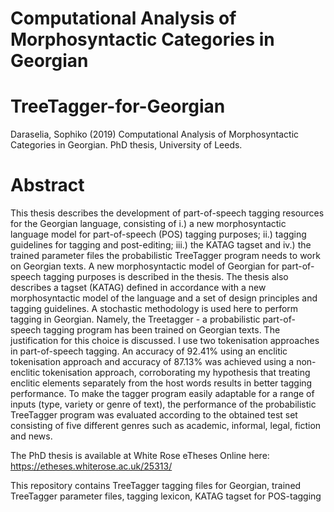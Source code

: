 # Computational Analysis of Morphosyntactic Categories in Georgian
# TreeTagger-for-Georgian

Daraselia, Sophiko (2019) Computational Analysis of Morphosyntactic Categories in Georgian. PhD thesis, University of Leeds.

# Abstract
This thesis describes the development of part-of-speech tagging resources for the Georgian language, consisting of i.) a new morphosyntactic language model for part-of-speech (POS) tagging purposes; ii.) tagging guidelines for tagging and post-editing; iii.) the KATAG tagset and iv.) the trained parameter files the probabilistic TreeTagger program needs to work on Georgian texts. A new morphosyntactic model of Georgian for part-of-speech tagging purposes is described in the thesis. The thesis also describes a tagset (KATAG) defined in accordance with a new morphosyntactic model of the language and a set of design principles and tagging guidelines. A stochastic methodology is used here to perform tagging in Georgian. Namely, the Treetagger - a probabilistic part-of-speech tagging program has been trained on Georgian texts. The justification for this choice is discussed. I use two tokenisation approaches in part-of-speech tagging. An accuracy of 92.41% using an enclitic tokenisation approach and accuracy of 87.13% was achieved using a non-enclitic tokenisation approach, corroborating my hypothesis that treating enclitic elements separately from the host words results in better tagging performance. To make the tagger program easily adaptable for a range of inputs (type, variety or genre of text), the performance of the probabilistic TreeTagger program was evaluated according to the obtained test set consisting of five different genres such as academic, informal, legal, fiction and news.

The PhD thesis is available at White Rose eTheses Online here: https://etheses.whiterose.ac.uk/25313/ 

This repository contains TreeTagger tagging files for Georgian, trained TreeTagger parameter files, tagging lexicon, KATAG tagset for POS-tagging
